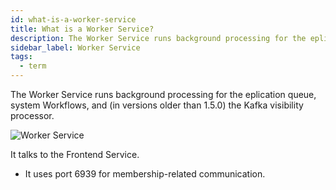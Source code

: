 ```yaml
---
id: what-is-a-worker-service
title: What is a Worker Service?
description: The Worker Service runs background processing for the eplication queue, system Workflows, and (in versions older than 1.5.0) the Kafka visibility processor.
sidebar_label: Worker Service
tags:
  - term
---
```


The Worker Service runs background processing for the eplication queue, system Workflows, and (in versions older than 1.5.0) the Kafka visibility processor.

![Worker Service](/diagrams/temporal-worker-service.svg)

It talks to the Frontend Service.

- It uses port 6939 for membership-related communication.
